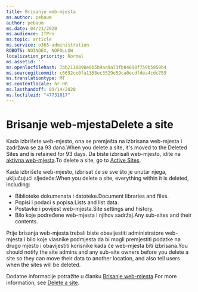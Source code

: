 ```yaml
---
title: Brisanje web-mjesta
ms.author: pebaum
author: pebaum
ms.date: 04/21/2020
ms.audience: ITPro
ms.topic: article
ms.service: o365-administration
ROBOTS: NOINDEX, NOFOLLOW
localization_priority: Normal
ms.assetid: ''
ms.openlocfilehash: 7bb2110898e8b5b9aa9a73fb04698f759b5959b4
ms.sourcegitcommit: c6692ce0fa1358ec3529e59ca0ecdfdea4cdc759
ms.translationtype: MT
ms.contentlocale: hr-HR
ms.lasthandoff: 09/14/2020
ms.locfileid: "47731017"
---
```

# <a name="delete-a-site"></a><span data-ttu-id="9c968-102">Brisanje web-mjesta</span><span class="sxs-lookup"><span data-stu-id="9c968-102">Delete a site</span></span>

<span data-ttu-id="9c968-103">Kada izbrišete web-mjesto, ona se premješta na izbrisana web-mjesta i zadržava se za 93 dana.</span><span class="sxs-lookup"><span data-stu-id="9c968-103">When you delete a site, it's moved to the Deleted Sites and is retained for 93 days.</span></span> <span data-ttu-id="9c968-104">Da biste izbrisali web-mjesto, idite na [aktivna web-mjesta](https://admin.microsoft.com/sharepoint?page=sitemanagement&modern=true).</span><span class="sxs-lookup"><span data-stu-id="9c968-104">To delete a site, go to [Active Sites](https://admin.microsoft.com/sharepoint?page=sitemanagement&modern=true).</span></span> 

<span data-ttu-id="9c968-105">Kada izbrišete web-mjesto, izbrisat će se sve što je unutar njega, uključujući sljedeće:</span><span class="sxs-lookup"><span data-stu-id="9c968-105">When you delete a site, everything within it is deleted, including:</span></span>

- <span data-ttu-id="9c968-106">Biblioteke dokumenata i datoteke.</span><span class="sxs-lookup"><span data-stu-id="9c968-106">Document libraries and files.</span></span>
- <span data-ttu-id="9c968-107">Popisi i podaci s popisa.</span><span class="sxs-lookup"><span data-stu-id="9c968-107">Lists and list data.</span></span>
- <span data-ttu-id="9c968-108">Postavke i povijest web-mjesta.</span><span class="sxs-lookup"><span data-stu-id="9c968-108">Site settings and history.</span></span>
- <span data-ttu-id="9c968-109">Bilo koje podređene web-mjesta i njihov sadržaj.</span><span class="sxs-lookup"><span data-stu-id="9c968-109">Any sub-sites and their contents.</span></span>

<span data-ttu-id="9c968-110">Prije brisanja web-mjesta trebali biste obavijestiti administratore web-mjesta i bilo koje vlasnike podmjesta da bi mogli premjestiti podatke na drugo mjesto i obavijestiti korisnike kada će web-mjesta biti izbrisana.</span><span class="sxs-lookup"><span data-stu-id="9c968-110">You should notify the site admins and any sub-site owners before you delete a site so they can move their data to another location, and also tell users when the sites will be deleted.</span></span>

<span data-ttu-id="9c968-111">Dodatne informacije potražite u članku [Brisanje web-mjesta](https://docs.microsoft.com/sharepoint/delete-site-collection).</span><span class="sxs-lookup"><span data-stu-id="9c968-111">For more information, see [Delete a site](https://docs.microsoft.com/sharepoint/delete-site-collection).</span></span>
